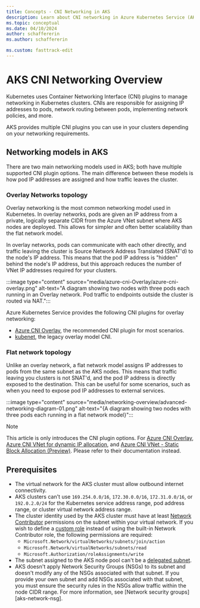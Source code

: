 ```yaml
---
title: Concepts - CNI Networking in AKS
description: Learn about CNI networking in Azure Kubernetes Service (AKS)
ms.topic: conceptual
ms.date: 04/10/2024
author: schaffererin
ms.author: schaffererin

ms.custom: fasttrack-edit
---
```


# AKS CNI Networking Overview

Kubernetes uses Container Networking Interface (CNI) plugins to manage networking in Kubernetes clusters. CNIs are responsible for assigning IP addresses to pods, network routing between pods, implementing network policies, and more.

AKS provides multiple CNI plugins you can use in your clusters depending on your networking requirements.

## Networking models in AKS

There are two main networking models used in AKS; both have multiple supported CNI plugin options. The main difference between these models is how pod IP addresses are assigned and how traffic leaves the cluster.

### Overlay Networks topology

Overlay networking is the most common networking model used in Kubernetes. In overlay networks, pods are given an IP address from a private, logically separate CIDR from the Azure VNet subnet where AKS nodes are deployed. This allows for simpler and often better scalability than the flat network model.

In overlay networks, pods can communicate with each other directly, and traffic leaving the cluster is Source Network Address Translated (SNAT'd) to the node's IP address. This means that the pod IP address is "hidden" behind the node's IP address, but this approach reduces the number of VNet IP addresses required for your clusters.

:::image type="content" source="media/azure-cni-Overlay/azure-cni-overlay.png" alt-text="A diagram showing two nodes with three pods each running in an Overlay network. Pod traffic to endpoints outside the cluster is routed via NAT.":::

Azure Kubernetes Service provides the following CNI plugins for overlay networking:

- [Azure CNI Overlay][azure-cni-overlay], the recommended CNI plugin for most scenarios.
- [kubenet][kubenet], the legacy overlay model CNI.

### Flat network topology

Unlike an overlay network, a flat network model assigns IP addresses to pods from the same subnet as the AKS nodes. This means that traffic leaving you clusters is not SNAT'd, and the pod IP address is directly exposed to the destination. This can be useful for some scenarios, such as when you need to expose pod IP addresses to external services.

:::image type="content" source="media/networking-overview/advanced-networking-diagram-01.png" alt-text="{A diagram showing two nodes with three pods each running in a flat network model}":::

> [!NOTE]
> This article is only introduces the CNI plugin options. For [Azure CNI Overlay][azure-cni-overlay], [Azure CNI VNet for dynamic IP allocation][configure-azure-cni-dynamic-ip-allocation], and [Azure CNI VNet - Static Block Allocation (Preview)][configure-azure-cni-static-block-allocation]. Please refer to their documentation instead. 

## Prerequisites

- The virtual network for the AKS cluster must allow outbound internet connectivity.
- AKS clusters can't use `169.254.0.0/16`, `172.30.0.0/16`, `172.31.0.0/16`, or `192.0.2.0/24` for the Kubernetes service address range, pod address range, or cluster virtual network address range.
- The cluster identity used by the AKS cluster must have at least [Network Contributor](../role-based-access-control/built-in-roles.md#network-contributor) permissions on the subnet within your virtual network. If you wish to define a [custom role](../role-based-access-control/custom-roles.md) instead of using the built-in Network Contributor role, the following permissions are required:
  - `Microsoft.Network/virtualNetworks/subnets/join/action`
  - `Microsoft.Network/virtualNetworks/subnets/read`
  - `Microsoft.Authorization/roleAssignments/write`
- The subnet assigned to the AKS node pool can't be a [delegated subnet](../virtual-network/subnet-delegation-overview.md).
- AKS doesn't apply Network Security Groups (NSGs) to its subnet and doesn't modify any of the NSGs associated with that subnet. If you provide your own subnet and add NSGs associated with that subnet, you must ensure the security rules in the NSGs allow traffic within the node CIDR range. For more information, see [Network security groups][aks-network-nsg].


<!-- LINKS - External -->


<!-- LINKS - Internal -->
[azure-cni-overlay]: azure-cni-overlay.md
[configure-azure-cni-dynamic-ip-allocation]: configure-azure-cni-dynamic-ip-allocation.md
[configure-azure-cni-static-block-allocation]: configure-azure-cni-static-block-allocation.md
[kubenet]: concepts-legacy-cni.md#kubenet
